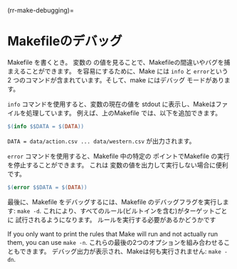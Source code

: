 (rr-make-debugging)=
# Makefileのデバッグ

Makefile を書くとき。 変数の の値を見ることで、Makefileの間違いやバグを捕まえることができます。 を容易にするために、Make には `info` と `error`という 2 つのコマンドが含まれています。そして、make にはデバッグ モードがあります。

`info` コマンドを使用すると、変数の現在の値を stdout に表示し、Makeはファイルを処理しています。 例えば、上のMakefile では、以下を追加できます。

```makefile
$(info $$DATA = $(DATA))
```

`DATA = data/action.csv ... data/western.csv` が出力されます。

`error` コマンドを使用すると、Makefile 中の特定の ポイントでMakefile の実行を停止することができます。 これは 変数の値を出力して実行しない場合に便利です。

```makefile
$(error $$DATA = $(DATA))
```

最後に、Makefile をデバッグするには、Makefile のデバッグフラグを実行します: `make -d`. これにより、すべてのルール(ビルトインを含む)がターゲットごとに 試行されるようになります。 ルールを実行する必要があるかどうかです

If you only want to print the rules that Make will run and not actually run them, you can use `make -n`. これらの最後の2つのオプションを組み合わせることもできます。 デバッグ出力が表示され、Makeは何も実行されません: `make -dn`.
